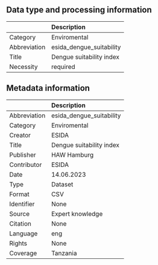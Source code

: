 ## Data type and processing information 

|              | Description              |
|:-------------|:-------------------------|
| Category     | Enviromental             |
| Abbreviation | esida_dengue_suitability |
| Title        | Dengue suitability index |
| Necessity    | required                 |

## Metadata information 

|              | Description              |
|:-------------|:-------------------------|
| Abbreviation | esida_dengue_suitability |
| Category     | Enviromental             |
| Creator      | ESIDA                    |
| Title        | Dengue suitability index |
| Publisher    | HAW Hamburg              |
| Contributor  | ESIDA                    |
| Date         | 14.06.2023               |
| Type         | Dataset                  |
| Format       | CSV                      |
| Identifier   | None                     |
| Source       | Expert knowledge         |
| Citation     | None                     |
| Language     | eng                      |
| Rights       | None                     |
| Coverage     | Tanzania                 |